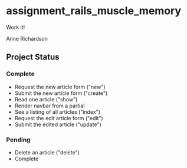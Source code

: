 # assignment_rails_muscle_memory
Work it!

Anne Richardson

## Project Status

### Complete

- Request the new article form ("new")
- Submit the new article form ("create")
- Read one article ("show")
- Render navbar from a partial
- See a listing of all articles ("index")
- Request the edit article form ("edit")
- Submit the edited article ("update")

### Pending

- Delete an article ("delete")
- Complete